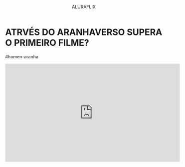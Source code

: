 <!DOCTYPE html>
<html lang="pt-br">
<head>
 <body>

<header>ALURAFLIX</header>


<h1>ATRVÉS DO ARANHAVERSO SUPERA O PRIMEIRO FILME?</h1>
<p>#homen-aranha</p>



<iframe width="560" height="315" src="https://www.youtube.com/embed/gt_fAE1Eg2Q?si=rYm_kwq6gdszkPfw" title="YouTube video player" frameborder="0" allow="accelerometer; autoplay; clipboard-write; encrypted-media; gyroscope; picture-in-picture; web-share" referrerpolicy="strict-origin-when-cross-origin" allowfullscreen></iframe>
